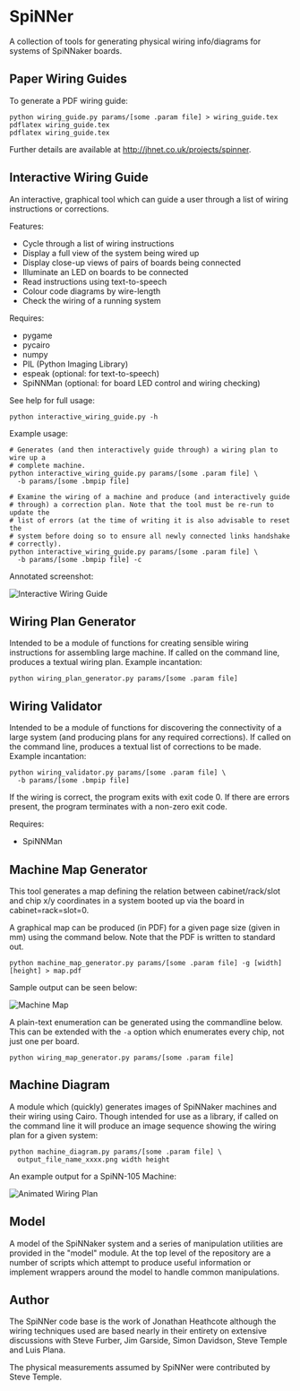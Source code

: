 SpiNNer
=======

A collection of tools for generating physical wiring info/diagrams for systems
of SpiNNaker boards.

Paper Wiring Guides
-------------------

To generate a PDF wiring guide:

	python wiring_guide.py params/[some .param file] > wiring_guide.tex
	pdflatex wiring_guide.tex
	pdflatex wiring_guide.tex

Further details are available at http://jhnet.co.uk/projects/spinner.

Interactive Wiring Guide
------------------------

An interactive, graphical tool which can guide a user through a list of wiring
instructions or corrections.

Features:
* Cycle through a list of wiring instructions
* Display a full view of the system being wired up
* Display close-up views of pairs of boards being connected
* Illuminate an LED on boards to be connected
* Read instructions using text-to-speech
* Colour code diagrams by wire-length
* Check the wiring of a running system

Requires:
* pygame
* pycairo
* numpy
* PIL (Python Imaging Library)
* espeak (optional: for text-to-speech)
* SpiNNMan (optional: for board LED control and wiring checking)

See help for full usage:

	python interactive_wiring_guide.py -h

Example usage:

	# Generates (and then interactively guide through) a wiring plan to wire up a
	# complete machine.
	python interactive_wiring_guide.py params/[some .param file] \
	  -b params/[some .bmpip file]
	
	# Examine the wiring of a machine and produce (and interactively guide
	# through) a correction plan. Note that the tool must be re-run to update the
	# list of errors (at the time of writing it is also advisable to reset the
	# system before doing so to ensure all newly connected links handshake
	# correctly).
	python interactive_wiring_guide.py params/[some .param file] \
	  -b params/[some .bmpip file] -c

Annotated screenshot:

![Interactive Wiring Guide](http://jhnet.co.uk/misc/interactive_wiring_guide_screenshot.png)


Wiring Plan Generator
---------------------

Intended to be a module of functions for creating sensible wiring instructions
for assembling large machine. If called on the command line, produces a textual
wiring plan. Example incantation:

	python wiring_plan_generator.py params/[some .param file]


Wiring Validator
----------------

Intended to be a module of functions for discovering the connectivity of a large
system (and producing plans for any required corrections). If called on the
command line, produces a textual list of corrections to be made. Example
incantation:

	python wiring_validator.py params/[some .param file] \
	  -b params/[some .bmpip file]

If the wiring is correct, the program exits with exit code 0. If there are
errors present, the program terminates with a non-zero exit code.

Requires:
* SpiNNMan


Machine Map Generator
---------------------

This tool generates a map defining the relation between cabinet/rack/slot and
chip x/y coordinates in a system booted up via the board in cabinet=rack=slot=0.

A graphical map can be produced (in PDF) for a given page size (given in mm)
using the command below. Note that the PDF is written to standard out.

	python machine_map_generator.py params/[some .param file] -g [width] [height] > map.pdf

Sample output can be seen below:

![Machine Map](http://jhnet.co.uk/misc/spin_105_map.png)


A plain-text enumeration can be generated using the commandline below. This can
be extended with the `-a` option which enumerates every chip, not just one per
board.

	python wiring_map_generator.py params/[some .param file]


Machine Diagram
---------------

A module which (quickly) generates images of SpiNNaker machines and their wiring
using Cairo. Though intended for use as a library, if called on the command line
it will produce an image sequence showing the wiring plan for a given system:

	python machine_diagram.py params/[some .param file] \
	  output_file_name_xxxx.png width height

An example output for a SpiNN-105 Machine:

![Animated Wiring Plan](http://jhnet.co.uk/misc/spin_105_wiring.gif)


Model
-----

A model of the SpiNNaker system and a series of manipulation utilities are
provided in the "model" module. At the top level of the repository are a number
of scripts which attempt to produce useful information or implement wrappers
around the model to handle common manipulations.

Author
------

The SpiNNer code base is the work of Jonathan Heathcote although the wiring
techniques used are based nearly in their entirety on extensive discussions with
Steve Furber, Jim Garside, Simon Davidson, Steve Temple and Luis Plana.

The physical measurements assumed by SpiNNer were contributed by Steve Temple.

